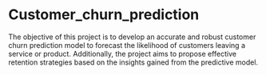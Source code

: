 # Customer_churn_prediction
The objective of this project is to develop an accurate and robust customer churn prediction model to forecast the likelihood of customers leaving a service or product. Additionally, the project aims to propose effective retention strategies based on the insights gained from the predictive model.
